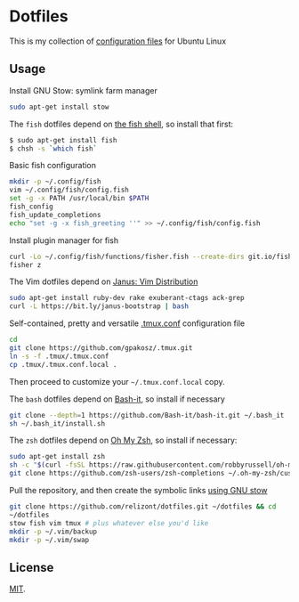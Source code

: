 Dotfiles
========

This is my collection of [configuration files](http://dotfiles.github.io/) for Ubuntu Linux

Usage
-----

Install GNU Stow: symlink farm manager

```bash
sudo apt-get install stow
```

The `fish` dotfiles depend on [the fish shell](http://fishshell.com),
so install that first:

```bash
$ sudo apt-get install fish
$ chsh -s `which fish`
```

Basic fish configuration

```bash
mkdir -p ~/.config/fish
vim ~/.config/fish/config.fish
set -g -x PATH /usr/local/bin $PATH
fish_config
fish_update_completions
echo "set -g -x fish_greeting ''" >> ~/.config/fish/config.fish
```

Install plugin manager for fish

```bash
curl -Lo ~/.config/fish/functions/fisher.fish --create-dirs git.io/fisher
fisher z
```

The Vim dotfiles depend on [Janus: Vim Distribution](https://github.com/carlhuda/janus)

```bash
sudo apt-get install ruby-dev rake exuberant-ctags ack-grep
curl -L https://bit.ly/janus-bootstrap | bash
```

Self-contained, pretty and versatile [.tmux.conf](https://github.com/gpakosz/.tmux) configuration file
```bash
cd
git clone https://github.com/gpakosz/.tmux.git
ln -s -f .tmux/.tmux.conf
cp .tmux/.tmux.conf.local .
```

Then proceed to customize your `~/.tmux.conf.local` copy.


The `bash` dotfiles depend on [Bash-it](https://github.com/Bash-it/bash-it),
so install if necessary

```bash
git clone --depth=1 https://github.com/Bash-it/bash-it.git ~/.bash_it
sh ~/.bash_it/install.sh
```

The `zsh` dotfiles depend on [Oh My Zsh](https://github.com/robbyrussell/oh-my-zsh),
so install if necessary:

```bash
sudo apt-get install zsh
sh -c "$(curl -fsSL https://raw.githubusercontent.com/robbyrussell/oh-my-zsh/master/tools/install.sh)"
git clone https://github.com/zsh-users/zsh-completions ~/.oh-my-zsh/custom/plugins/zsh-completions
```

Pull the repository, and then create the symbolic links [using GNU
stow](https://www.gnu.org/software/stow/)

```bash
git clone https://github.com/relizont/dotfiles.git ~/dotfiles && cd
~/dotfiles
stow fish vim tmux # plus whatever else you'd like
mkdir -p ~/.vim/backup
mkdir -p ~/.vim/swap
```

License
-------

[MIT](http://opensource.org/licenses/MIT).
